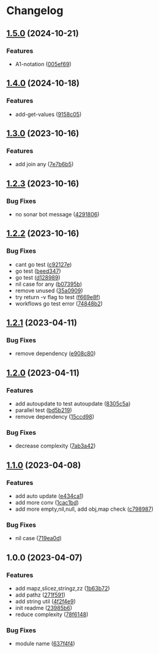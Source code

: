 # Changelog

## [1.5.0](https://github.com/psioz-org/go-util/compare/v1.4.0...v1.5.0) (2024-10-21)


### Features

* A1-notation ([005ef69](https://github.com/psioz-org/go-util/commit/005ef6952858ae1ab0fe1cccc5bf22a3f8a52109))

## [1.4.0](https://github.com/psioz-org/go-util/compare/v1.3.0...v1.4.0) (2024-10-18)


### Features

* add-get-values ([9158c05](https://github.com/psioz-org/go-util/commit/9158c05c78ce45846bfd0f0602afcea9912733d2))

## [1.3.0](https://github.com/psioz-org/go-util/compare/v1.2.3...v1.3.0) (2023-10-16)


### Features

* add join any ([7e7b6b5](https://github.com/psioz-org/go-util/commit/7e7b6b5904a88e2e6a720a7d3015d64a76a9cce0))

## [1.2.3](https://github.com/psioz-org/go-util/compare/v1.2.2...v1.2.3) (2023-10-16)


### Bug Fixes

* no sonar bot message ([4291806](https://github.com/psioz-org/go-util/commit/4291806836a11b053502ee6f2837d6f3a772ac6a))

## [1.2.2](https://github.com/psioz-org/go-util/compare/v1.2.1...v1.2.2) (2023-10-16)


### Bug Fixes

* cant go test ([c92127e](https://github.com/psioz-org/go-util/commit/c92127e39e4674da2dbd0fd503246e2f89fb07d1))
* go test ([beed347](https://github.com/psioz-org/go-util/commit/beed34727e97e3239411f307e0ed94b8d6bb4ed7))
* go test ([d128989](https://github.com/psioz-org/go-util/commit/d12898972ca9463afcf2c5ec98b8d9bdaf05302b))
* nil case for any ([b07395b](https://github.com/psioz-org/go-util/commit/b07395bc24f2f1e7e04c1756cdc6c0a92eaae0c5))
* remove unused ([35a0909](https://github.com/psioz-org/go-util/commit/35a0909cf7d13ac360ca68e47407da602d88b57f))
* try return -v flag to test ([f669e8f](https://github.com/psioz-org/go-util/commit/f669e8fb700a366f26867c189a285fcfc8e445ae))
* workflows go test error ([74848b2](https://github.com/psioz-org/go-util/commit/74848b25c6eb0aa25093d28afdd6a0d3ddaf9da6))

## [1.2.1](https://github.com/zev-zakaryan/go-util/compare/v1.2.0...v1.2.1) (2023-04-11)


### Bug Fixes

* remove dependency ([e908c80](https://github.com/zev-zakaryan/go-util/commit/e908c80dd6b0baec4b06383d94f2520401952748))

## [1.2.0](https://github.com/zev-zakaryan/go-util/compare/v1.1.0...v1.2.0) (2023-04-11)


### Features

* add autoupdate to test autoupdate ([8305c5a](https://github.com/zev-zakaryan/go-util/commit/8305c5a2cb4a9571df8ad068fac4df6e92b35ac3))
* parallel test ([bd5b219](https://github.com/zev-zakaryan/go-util/commit/bd5b2199a6fc61268d8bfa95d6bf61e4a012ce5a))
* remove dependency ([15ccd98](https://github.com/zev-zakaryan/go-util/commit/15ccd982c7f0eb2b68e856724a9b447087502ba8))


### Bug Fixes

* decrease complexity ([7ab3a42](https://github.com/zev-zakaryan/go-util/commit/7ab3a42a216b6ea6619e4a5006990521071111ad))

## [1.1.0](https://github.com/zev-zakaryan/go-util/compare/v1.0.0...v1.1.0) (2023-04-08)


### Features

* add auto update ([e434ca1](https://github.com/zev-zakaryan/go-util/commit/e434ca10767f3565ea8e01f5ef33c056a7bc8ac4))
* add more conv ([1cac1bd](https://github.com/zev-zakaryan/go-util/commit/1cac1bdcd9d0a545d234eb322002e9b45d3ae040))
* add more empty,nil,null, add obj,map check ([c798987](https://github.com/zev-zakaryan/go-util/commit/c798987ef92056aa2eaa8c12282e5abaee4dc235))


### Bug Fixes

* nil case ([719ea0d](https://github.com/zev-zakaryan/go-util/commit/719ea0d3d79c2933d46cbc42e4d5a95b3a2981cd))

## 1.0.0 (2023-04-07)


### Features

* add mapz,slicez,stringz,zz ([1b63b72](https://github.com/zev-zakaryan/go-util/commit/1b63b72e0d96a0e56fdfe91149a372e4929c08e1))
* add pathz ([271f591](https://github.com/zev-zakaryan/go-util/commit/271f591b69a666ac070c20c76a509a7442e821a2))
* add string util ([4f2f4e9](https://github.com/zev-zakaryan/go-util/commit/4f2f4e9073743cf75a4f6aeb9ade5edd3eca06f3))
* init readme ([23985b6](https://github.com/zev-zakaryan/go-util/commit/23985b679cc6c0cad2a9d91eb0776c3a69a81060))
* reduce complexity ([78f6148](https://github.com/zev-zakaryan/go-util/commit/78f614874c0c5991403bad8195dca44b98a9c37f))


### Bug Fixes

* module name ([637f4f4](https://github.com/zev-zakaryan/go-util/commit/637f4f4cfdcd7664e1b832d03c98fd157fd4a74f))
